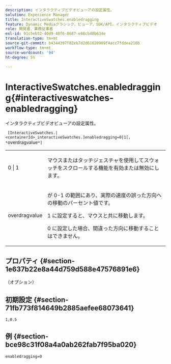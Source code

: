 ```yaml
---
description: インタラクティブビデオビューアの設定属性。
solution: Experience Manager
title: InteractiveSwatches.enabledragging
feature: Dynamic Mediaクラシック，ビューア，SDK/API，インタラクティブビデオ
role: 開発者、業務従事者
exl-id: 91c5eb52-40d9-40f6-8687-e68cb40b634e
translation-type: tm+mt
source-git-commit: b4344397f82eb7d2d61020909f4acc7fddea210b
workflow-type: tm+mt
source-wordcount: '94'
ht-degree: 5%

---
```


# InteractiveSwatches.enabledragging{#interactiveswatches-enabledragging}

インタラクティブビデオビューアの設定属性。

` [InteractiveSwatches.|<containerId>_interactiveSwatches.]enabledragging=0|1[, *`overdragvalue`*]`

<table id="table_441553CD34C94A58A9D7CBF772DEDDB6"> 
 <tbody> 
  <tr> 
   <td colname="col1"> <p> <span class="codeph"> 0 | 1 </span> </p> </td> 
   <td colname="col2"> <p> マウスまたはタッチジェスチャを使用してスウォッチをスクロールする機能を有効または無効にします。 </p> </td> 
  </tr> 
  <tr> 
   <td colname="col1"> <p> <span class="codeph"> <span class="varname"> overdragvalue  </span> </span> </p> </td> 
   <td colname="col2"> <p> が<span class="codeph"> 0-1 </span>の範囲にあり、実際の速度の誤った方向への移動のパーセント値です。 </p> <p><span class="codeph"> 1 </span>に設定すると、マウスと共に移動します。 </p> <p><span class="codeph"> 0 </span>に設定した場合、間違った方向に移動することはできません。 </p> </td> 
  </tr> 
 </tbody> 
</table>

## プロパティ {#section-1e637b22e8a44d759d588e47576891e6}

（オプション）

## 初期設定 {#section-71fb773f814649b2885aefee68073641}

`1,0.5`

## 例 {#section-bce98c31f08a4a0ab262fab7f95ba020}

```
enabledragging=0
```
